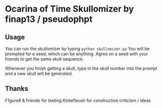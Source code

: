 # Ocarina of Time Skullomizer by finap13 / pseudophpt
## Usage
You can run the skullomizer by typing 
``` python skullomizer.py ```
You will be prompted for a seed, which can be anything. Agree on a seed with your friends to get the same skull sequence.

Whenever you finish getting a skull, type in the skull number into the prompt and a new skull will be generated.

## Thanks
F1gure8 & friends for testing
Kintefleush for constructive criticism / ideas
